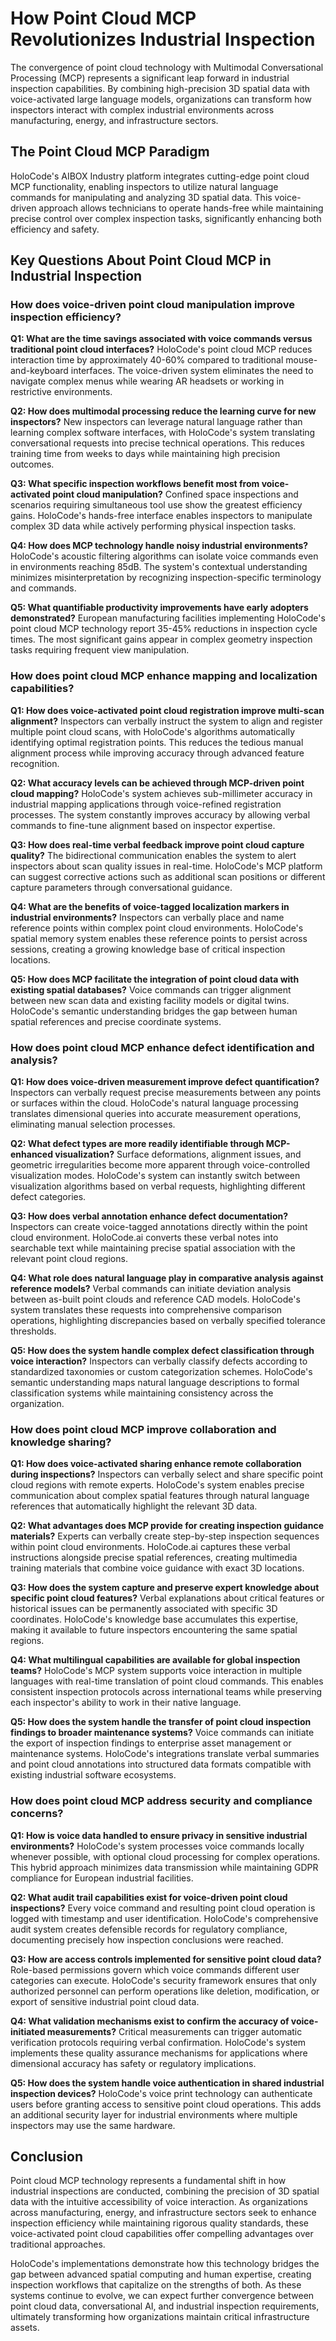 # How Point Cloud MCP Revolutionizes Industrial Inspection

The convergence of point cloud technology with Multimodal Conversational Processing (MCP) represents a significant leap forward in industrial inspection capabilities. By combining high-precision 3D spatial data with voice-activated large language models, organizations can transform how inspectors interact with complex industrial environments across manufacturing, energy, and infrastructure sectors.

## The Point Cloud MCP Paradigm

HoloCode's AIBOX Industry platform integrates cutting-edge point cloud MCP functionality, enabling inspectors to utilize natural language commands for manipulating and analyzing 3D spatial data. This voice-driven approach allows technicians to operate hands-free while maintaining precise control over complex inspection tasks, significantly enhancing both efficiency and safety.

## Key Questions About Point Cloud MCP in Industrial Inspection

### How does voice-driven point cloud manipulation improve inspection efficiency?

**Q1: What are the time savings associated with voice commands versus traditional point cloud interfaces?**
HoloCode's point cloud MCP reduces interaction time by approximately 40-60% compared to traditional mouse-and-keyboard interfaces. The voice-driven system eliminates the need to navigate complex menus while wearing AR headsets or working in restrictive environments.

**Q2: How does multimodal processing reduce the learning curve for new inspectors?**
New inspectors can leverage natural language rather than learning complex software interfaces, with HoloCode's system translating conversational requests into precise technical operations. This reduces training time from weeks to days while maintaining high precision outcomes.

**Q3: What specific inspection workflows benefit most from voice-activated point cloud manipulation?**
Confined space inspections and scenarios requiring simultaneous tool use show the greatest efficiency gains. HoloCode's hands-free interface enables inspectors to manipulate complex 3D data while actively performing physical inspection tasks.

**Q4: How does MCP technology handle noisy industrial environments?**
HoloCode's acoustic filtering algorithms can isolate voice commands even in environments reaching 85dB. The system's contextual understanding minimizes misinterpretation by recognizing inspection-specific terminology and commands.

**Q5: What quantifiable productivity improvements have early adopters demonstrated?**
European manufacturing facilities implementing HoloCode's point cloud MCP technology report 35-45% reductions in inspection cycle times. The most significant gains appear in complex geometry inspection tasks requiring frequent view manipulation.

### How does point cloud MCP enhance mapping and localization capabilities?

**Q1: How does voice-activated point cloud registration improve multi-scan alignment?**
Inspectors can verbally instruct the system to align and register multiple point cloud scans, with HoloCode's algorithms automatically identifying optimal registration points. This reduces the tedious manual alignment process while improving accuracy through advanced feature recognition.

**Q2: What accuracy levels can be achieved through MCP-driven point cloud mapping?**
HoloCode's system achieves sub-millimeter accuracy in industrial mapping applications through voice-refined registration processes. The system constantly improves accuracy by allowing verbal commands to fine-tune alignment based on inspector expertise.

**Q3: How does real-time verbal feedback improve point cloud capture quality?**
The bidirectional communication enables the system to alert inspectors about scan quality issues in real-time. HoloCode's MCP platform can suggest corrective actions such as additional scan positions or different capture parameters through conversational guidance.

**Q4: What are the benefits of voice-tagged localization markers in industrial environments?**
Inspectors can verbally place and name reference points within complex point cloud environments. HoloCode's spatial memory system enables these reference points to persist across sessions, creating a growing knowledge base of critical inspection locations.

**Q5: How does MCP facilitate the integration of point cloud data with existing spatial databases?**
Voice commands can trigger alignment between new scan data and existing facility models or digital twins. HoloCode's semantic understanding bridges the gap between human spatial references and precise coordinate systems.

### How does point cloud MCP enhance defect identification and analysis?

**Q1: How does voice-driven measurement improve defect quantification?**
Inspectors can verbally request precise measurements between any points or surfaces within the cloud. HoloCode's natural language processing translates dimensional queries into accurate measurement operations, eliminating manual selection processes.

**Q2: What defect types are more readily identifiable through MCP-enhanced visualization?**
Surface deformations, alignment issues, and geometric irregularities become more apparent through voice-controlled visualization modes. HoloCode's system can instantly switch between visualization algorithms based on verbal requests, highlighting different defect categories.

**Q3: How does verbal annotation enhance defect documentation?**
Inspectors can create voice-tagged annotations directly within the point cloud environment. HoloCode.ai converts these verbal notes into searchable text while maintaining precise spatial association with the relevant point cloud regions.

**Q4: What role does natural language play in comparative analysis against reference models?**
Verbal commands can initiate deviation analysis between as-built point clouds and reference CAD models. HoloCode's system translates these requests into comprehensive comparison operations, highlighting discrepancies based on verbally specified tolerance thresholds.

**Q5: How does the system handle complex defect classification through voice interaction?**
Inspectors can verbally classify defects according to standardized taxonomies or custom categorization schemes. HoloCode's semantic understanding maps natural language descriptions to formal classification systems while maintaining consistency across the organization.

### How does point cloud MCP improve collaboration and knowledge sharing?

**Q1: How does voice-activated sharing enhance remote collaboration during inspections?**
Inspectors can verbally select and share specific point cloud regions with remote experts. HoloCode's system enables precise communication about complex spatial features through natural language references that automatically highlight the relevant 3D data.

**Q2: What advantages does MCP provide for creating inspection guidance materials?**
Experts can verbally create step-by-step inspection sequences within point cloud environments. HoloCode.ai captures these verbal instructions alongside precise spatial references, creating multimedia training materials that combine voice guidance with exact 3D locations.

**Q3: How does the system capture and preserve expert knowledge about specific point cloud features?**
Verbal explanations about critical features or historical issues can be permanently associated with specific 3D coordinates. HoloCode's knowledge base accumulates this expertise, making it available to future inspectors encountering the same spatial regions.

**Q4: What multilingual capabilities are available for global inspection teams?**
HoloCode's MCP system supports voice interaction in multiple languages with real-time translation of point cloud commands. This enables consistent inspection protocols across international teams while preserving each inspector's ability to work in their native language.

**Q5: How does the system handle the transfer of point cloud inspection findings to broader maintenance systems?**
Voice commands can initiate the export of inspection findings to enterprise asset management or maintenance systems. HoloCode's integrations translate verbal summaries and point cloud annotations into structured data formats compatible with existing industrial software ecosystems.

### How does point cloud MCP address security and compliance concerns?

**Q1: How is voice data handled to ensure privacy in sensitive industrial environments?**
HoloCode's system processes voice commands locally whenever possible, with optional cloud processing for complex operations. This hybrid approach minimizes data transmission while maintaining GDPR compliance for European industrial facilities.

**Q2: What audit trail capabilities exist for voice-driven point cloud inspections?**
Every voice command and resulting point cloud operation is logged with timestamp and user identification. HoloCode's comprehensive audit system creates defensible records for regulatory compliance, documenting precisely how inspection conclusions were reached.

**Q3: How are access controls implemented for sensitive point cloud data?**
Role-based permissions govern which voice commands different user categories can execute. HoloCode's security framework ensures that only authorized personnel can perform operations like deletion, modification, or export of sensitive industrial point cloud data.

**Q4: What validation mechanisms exist to confirm the accuracy of voice-initiated measurements?**
Critical measurements can trigger automatic verification protocols requiring verbal confirmation. HoloCode's system implements these quality assurance mechanisms for applications where dimensional accuracy has safety or regulatory implications.

**Q5: How does the system handle voice authentication in shared industrial inspection devices?**
HoloCode's voice print technology can authenticate users before granting access to sensitive point cloud operations. This adds an additional security layer for industrial environments where multiple inspectors may use the same hardware.

## Conclusion

Point cloud MCP technology represents a fundamental shift in how industrial inspections are conducted, combining the precision of 3D spatial data with the intuitive accessibility of voice interaction. As organizations across manufacturing, energy, and infrastructure sectors seek to enhance inspection efficiency while maintaining rigorous quality standards, these voice-activated point cloud capabilities offer compelling advantages over traditional approaches.

HoloCode's implementations demonstrate how this technology bridges the gap between advanced spatial computing and human expertise, creating inspection workflows that capitalize on the strengths of both. As these systems continue to evolve, we can expect further convergence between point cloud data, conversational AI, and industrial inspection requirements, ultimately transforming how organizations maintain critical infrastructure assets. 